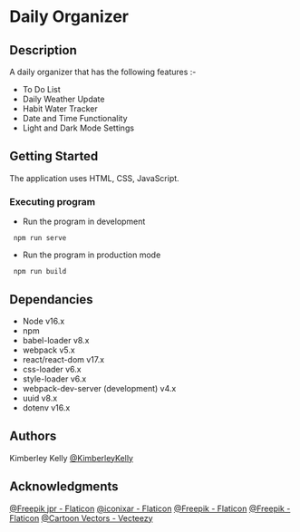 # Daily Organizer

## Description

A daily organizer that has the following features :-

- To Do List
- Daily Weather Update
- Habit Water Tracker
- Date and Time Functionality
- Light and Dark Mode Settings

## Getting Started

The application uses HTML, CSS, JavaScript.

### Executing program

- Run the program in development

```
 npm run serve
```

- Run the program in production mode

```
 npm run build
```

## Dependancies

- Node v16.x
- npm
- babel-loader v8.x
- webpack v5.x
- react/react-dom v17.x
- css-loader v6.x
- style-loader v6.x
- webpack-dev-server (development) v4.x
- uuid v8.x
- dotenv v16.x

## Authors

Kimberley Kelly
[@KimberleyKelly](https://www.instagram.com/kimberleykellyx/)

## Acknowledgments

[@Freepik jpr - Flaticon](https://www.flaticon.com/free-icons/sun)
[@iconixar - Flaticon](https://www.flaticon.com/free-icons/moon)
[@Freepik - Flaticon](https://www.flaticon.com/free-icons/bottle)
[@Freepik - Flaticon](https://www.flaticon.com/free-icons/trash)
[@Cartoon Vectors - Vecteezy](https://www.vecteezy.com/free-vector/cartoon)
